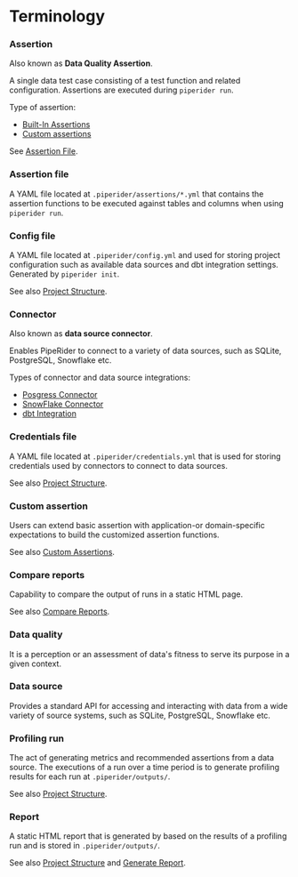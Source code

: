 # Terminology

### Assertion

Also known as **Data Quality Assertion**.

A single data test case consisting of a test function and related configuration. Assertions are executed during `piperider run`.&#x20;

Type of assertion:&#x20;

* [Built-In Assertions](data-quality-assertions/assertion-configuration.md)
* [Custom assertions](data-quality-assertions/custom-assertions.md)

See [Assertion File](terminology.md#assertion-yaml).

### Assertion file

A YAML file located at `.piperider/assertions/*.yml` that contains the assertion functions to be executed against tables and columns when using `piperider run`.

### Config file

A YAML file located at `.piperider/config.yml`  and used for storing project configuration such as available data sources and dbt integration settings. Generated by `piperider init`.

See also [Project Structure](project-structure.md).

### Connector

Also known as **data source connector**.

Enables PipeRider to connect to a variety of data sources, such as SQLite, PostgreSQL, Snowflake etc.

Types of connector and data source integrations:

* [Posgress Connector](data-sources/postgres-connector.md)
* [SnowFlake Connector](data-sources/snowflake-connector.md)
* [dbt Integration](data-sources/dbt-integration.md)

### Credentials file

A YAML file located at `.piperider/credentials.yml` that is used for storing credentials used by connectors to connect to data sources.

See also [Project Structure](project-structure.md).

### Custom assertion

Users can extend basic assertion with application-or domain-specific expectations to build the customized assertion functions.

See also [Custom Assertions](data-quality-assertions/custom-assertions.md).

### Compare reports

Capability to compare the output of runs in a static HTML page.

See also [Compare Reports](how-to/compare-reports.md).

### Data quality

It is a perception or an assessment of data's fitness to serve its purpose in a given context.

### Data source

Provides a standard API for accessing and interacting with data from a wide variety of source systems, such as SQLite, PostgreSQL, Snowflake etc.

### Profiling run

The act of generating metrics and recommended assertions from a data source. The executions of a run over a time period is to generate profiling results for each run at `.piperider/outputs/`.

See also [Project Structure](project-structure.md).

### Report

A static HTML report that is generated by based on the results of a profiling run and is stored in `.piperider/outputs/`.

See also [Project Structure](project-structure.md) and [Generate Report](how-to/generate-report.md).

